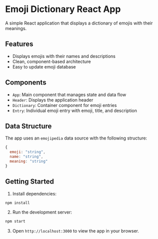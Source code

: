 # Emoji Dictionary React App

A simple React application that displays a dictionary of emojis with their meanings.

## Features

- Displays emojis with their names and descriptions
- Clean, component-based architecture
- Easy to update emoji database

## Components

- `App`: Main component that manages state and data flow
- `Header`: Displays the application header
- `Dictionary`: Container component for emoji entries
- `Entry`: Individual emoji entry with emoji, title, and description

## Data Structure

The app uses an `emojipedia` data source with the following structure:
```javascript
{
  emoji: "string",
  name: "string",
  meaning: "string"
}
```

## Getting Started

1. Install dependencies:
```bash
npm install
```

2. Run the development server:
```bash
npm start
```

3. Open `http://localhost:3000` to view the app in your browser.
